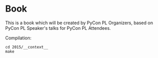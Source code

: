 Book
====

This is a book which will be created by PyCon PL Organizers, based on PyCon PL Speaker's talks for PyCon PL Attendees.

Compilation:

    cd 2015/__context__
    make
